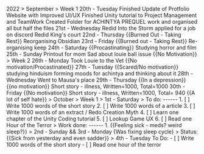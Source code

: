 2022
	> September
		> Week 1
			20th - Tuesday
				Finished Update of Protfolio Website with Improved UI/UX
				Finished Unity tutorial to Project Management and TeamWork
				Created Folder for ACHINTYA PREQUEL work and organised all but half the files
			21st - Wednesday
				Redid Into the Storm
				applied for a job on discord
				Redid King's court
			22nd - Thursday
				{{Burned Out - Taking Rest}}
				Reorganising Obsidian
			23rd - Friday
				{{Burned out - Taking Rest}}
				Re-organising keep
			24th - Saturday
				{{Procastinating}}
				Studying horror and film
			25th - Sunday
				Printout for mom
				Sad about louie ball issue
				{{No Motivation}}
		> Week 2
			26th - Monday
				Took Louie to the Vet
				{{No motivation/Procastinated}}
			27th - Tuesday
				{{Scared/No motivation}}
				studying hinduism
				forming moods for achintya and thinking about it
			28th - Wednesday
				Went to Mausa's place
			29th - Thursday
				{{In a depression}}
				{{no motivation}}
				Short story - illness, Written=1000, Total=1000
			30th - Friday
				{{No motivation}}
				Short story - illness, Written=1000, Total= 940
				{{A lot of self hate}}
	> October
		> Week 1
			> 1st - Saturday 
				> To do:
					------
					1.  [  ] Write 1000 words of the short story
					2. [  ] Write 1000 words of a article
					3. [  ] Write 1000 words of an extract / Redo Creation Myth
					4. [  ] Learn one chapter of the Unity Coding tutorial
					5. [  ] Lookup Game UX
					6. [  ] Read one Hour of the Terror
				> Work done:
					------
					1. {{Feeling sick - meds? weird sleep?}}
			> 2nd - Sunday && 3rd - Monday {Was fixing sleep cycle}
				> Status:
					{{Sick from yesterday and even sadder}}
			> 4th - Tuesday
				To Do:
					- [ ] Write 1000 words of the short story
					- [ ] Read one hour of the terror
